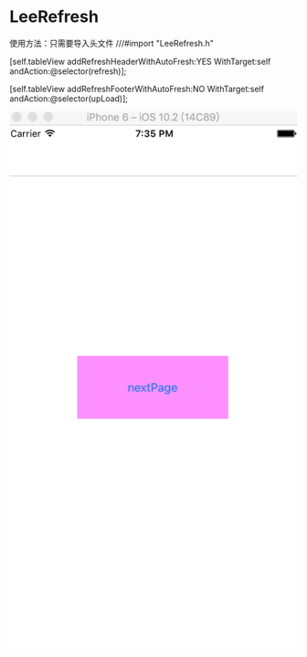# LeeRefresh


使用方法：只需要导入头文件  ///#import "LeeRefresh.h"

[self.tableView addRefreshHeaderWithAutoFresh:YES WithTarget:self andAction:@selector(refresh)];

[self.tableView addRefreshFooterWithAutoFresh:NO WithTarget:self andAction:@selector(upLoad)];


![image](https://github.com/Unrealplace/LeeRefresh/blob/master/LeeRefreshView/FreshGif.gif)   
